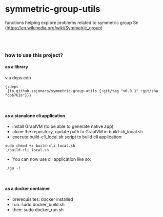 # symmetric-group-utils
functions helping explore problems related to symmetric group Sn  (https://en.wikipedia.org/wiki/Symmetric_group)


<br/>
<br/>

### how to use this project?

#### as a library
via deps.edn
```
{:deps
 {io.github.sajonaro/symmetric-group-utils {:git/tag "v0.0.1" :git/sha "cb6762a"}}}
``` 
<br/>

#### as a stanalone cli application
- install GraalVM (to be able to generate native app)
- clone the repository, update path to GraalVM in build-cli_local.sh
- execute build-cli_local.sh script to build cli application:
```
sudo chmod +x build-cli_local.sh
./build-cli_local.sh

```
- You can now use cli application like so:
```
./gu -?

```
<br/>

#### as a docker container 
- prerequisites: docker installed
- run: sudo docker_build.sh
- then: sudo docker_run.sh

<br/>
